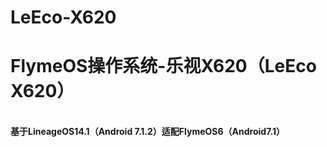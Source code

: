 # LeEco-X620
<h1>FlymeOS操作系统-乐视X620（LeEco X620）</h1>
<br>
<strong>
基于LineageOS14.1（Android 7.1.2）适配FlymeOS6（Android7.1）
</strong>
